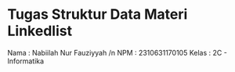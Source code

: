 # Tugas Struktur Data Materi Linkedlist
Nama : Nabiilah Nur Fauziyyah /n
NPM : 2310631170105
Kelas : 2C - Informatika

